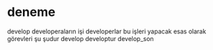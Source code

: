 # deneme

develop
developeraların işi
developerlar bu işleri yapacak
esas olarak görevleri şu şudur
develop developtur
develop_son